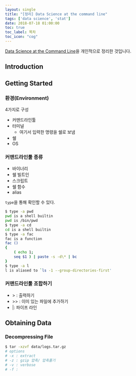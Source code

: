 ```yaml
---
layout: single
title: "[정리] Data Science at the command line"
tags: ['data science', 'stat']
date: 2018-07-18 01:00:00
toc: true
toc_label: 목차
toc_icon: "cog"
---
```


[Data Science at the Command Line](https://www.datascienceatthecommandline.com/)을 개인적으로 정리한 것입니다.

## Introduction

## Getting Started

### 환경(Environment)

4가지로 구성

* 커맨드라인툴
* 터미널
  * 여기서 입력한 명령을 쉘로 보냄
* 쉘
* OS



### 커맨드라인툴 종류

* 바이너리
* 쉘 빌트인
* 스크립트
* 쉘 함수
* alias

```type```을 통해 확인할 수 있다.

```bash
$ type -a pwd
pwd is a shell builtin
pwd is /bin/pwd
$ type -a cd
cd is a shell builtin
$ type -a fac
fac is a function
fac ()
{
    ( echo 1;
    seq $1 ) | paste -s -d\* | bc
}
$ type -a l
l is aliased to `ls -1 --group-directories-first'
```

### 커맨드라인툴 조합하기

* \> : 출력하기
* \>\> : 이미 있는 파일에 추가하기
* |: 파이프 라인

## Obtaining Data

### Decompressing File

```bash
$ tar -xzvf data/logs.tar.gz
# options
# -x : extract
# -z : gzip 압축/ 압축풀기
# -v : verbose
# -f : 
```